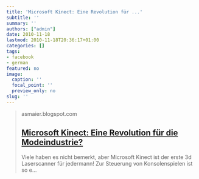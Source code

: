 ```yaml
---
title: 'Microsoft Kinect: Eine Revolution für ...'
subtitle: ''
summary: ''
authors: ["admin"]
date: 2010-11-18
lastmod: 2010-11-18T20:36:17+01:00
categories: []
tags:
- facebook
- german
featured: no
image:
  caption: ''
  focal_point: ''
  preview_only: no
slug: ''
---
```


> asmaier.blogspot.com
> ## [Microsoft Kinect: Eine Revolution für die Modeindustrie?](http://asmaier.blogspot.com/2010/11/microsoft-kinect-eine-revolution-fur.html)
>
>Viele haben es nicht bemerkt, aber Microsoft Kinect  ist der erste 3d Laserscanner für jedermann! Zur Steuerung von Konsolenspielen ist so e...


